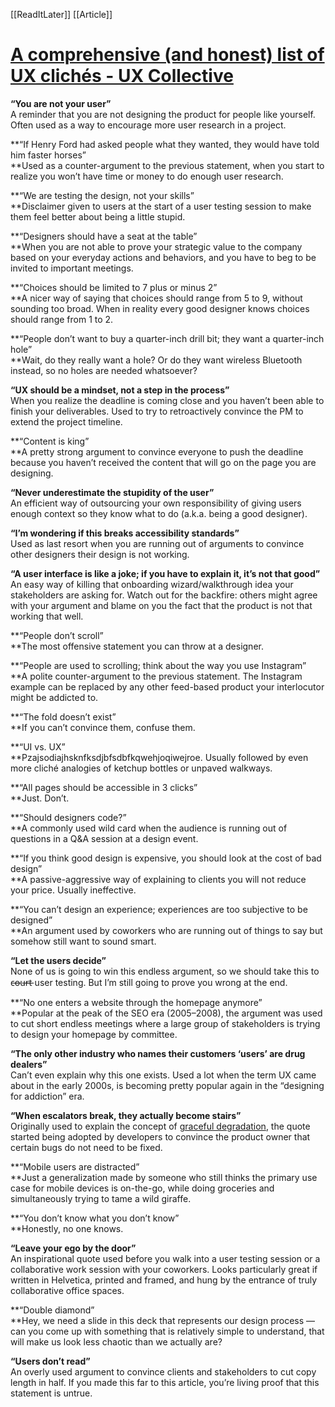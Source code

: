 [[ReadItLater]] [[Article]]

# [A comprehensive (and honest) list of UX clichés - UX Collective](https://uxdesign.cc/a-comprehensive-and-honest-list-of-ux-clich%C3%A9s-96e2a08fb2e9)

**“You are not your user”**  
A reminder that you are not designing the product for people like yourself. Often used as a way to encourage more user research in a project.

**“If Henry Ford had asked people what they wanted, they would have told him faster horses”  
**Used as a counter-argument to the previous statement, when you start to realize you won’t have time or money to do enough user research.

**“We are testing the design, not your skills”  
**Disclaimer given to users at the start of a user testing session to make them feel better about being a little stupid.

**“Designers should have a seat at the table”  
**When you are not able to prove your strategic value to the company based on your everyday actions and behaviors, and you have to beg to be invited to important meetings.

**“Choices should be limited to 7 plus or minus 2”  
**A nicer way of saying that choices should range from 5 to 9, without sounding too broad. When in reality every good designer knows choices should range from 1 to 2.

**“People don’t want to buy a quarter-inch drill bit; they want a quarter-​inch hole”  
**Wait, do they really want a hole? Or do they want wireless Bluetooth instead, so no holes are needed whatsoever?

**“UX should be a mindset, not a step in the process”**  
When you realize the deadline is coming close and you haven’t been able to finish your deliverables. Used to try to retroactively convince the PM to extend the project timeline.

**“Content is king”  
**A pretty strong argument to convince everyone to push the deadline because you haven’t received the content that will go on the page you are designing.

**“Never underestimate the stupidity of the user”**  
An efficient way of outsourcing your own responsibility of giving users enough context so they know what to do (a.k.a. being a good designer).

**“I’m wondering if this breaks accessibility standards”**  
Used as last resort when you are running out of arguments to convince other designers their design is not working.

**“A user interface is like a joke; if you have to explain it, it’s not that good”**  
An easy way of killing that onboarding wizard/walkthrough idea your stakeholders are asking for. Watch out for the backfire: others might agree with your argument and blame on you the fact that the product is not that working that well.

**“People don’t scroll”  
**The most offensive statement you can throw at a designer.

**“People are used to scrolling; think about the way you use Instagram”  
**A polite counter-argument to the previous statement. The Instagram example can be replaced by any other feed-based product your interlocutor might be addicted to.

**“The fold doesn’t exist”  
**If you can’t convince them, confuse them.

**“UI vs. UX”  
**Pzajsodiajhsknfksdjbfsdbfkqwehjoqiwejroe. Usually followed by even more cliché analogies of ketchup bottles or unpaved walkways.

**“All pages should be accessible in 3 clicks”  
**Just. Don’t.

**“Should designers code?”  
**A commonly used wild card when the audience is running out of questions in a Q&A session at a design event.

**“If you think good design is expensive, you should look at the cost of bad design”  
**A passive-aggressive way of explaining to clients you will not reduce your price. Usually ineffective.

**“You can’t design an experience; experiences are too subjective to be designed”  
**An argument used by coworkers who are running out of things to say but somehow still want to sound smart.

**“Let the users decide”**  
None of us is going to win this endless argument, so we should take this to c̶o̶u̶r̶t̶ user testing. But I’m still going to prove you wrong at the end.

**“No one enters a website through the homepage anymore”  
**Popular at the peak of the SEO era (2005–2008), the argument was used to cut short endless meetings where a large group of stakeholders is trying to design your homepage by committee.

**“The only other industry who names their customers ‘users’ are drug dealers”**  
Can’t even explain why this one exists. Used a lot when the term UX came about in the early 2000s, is becoming pretty popular again in the “designing for addiction” era.

**“When escalators break, they actually become stairs”**  
Originally used to explain the concept of [graceful degradation](https://www.w3.org/wiki/Graceful_degradation_versus_progressive_enhancement), the quote started being adopted by developers to convince the product owner that certain bugs do not need to be fixed.

**“Mobile users are distracted”  
**Just a generalization made by someone who still thinks the primary use case for mobile devices is on-the-go, while doing groceries and simultaneously trying to tame a wild giraffe.

**“You don’t know what you don’t know”  
**Honestly, no one knows.

**“Leave your ego by the door”**  
An inspirational quote used before you walk into a user testing session or a collaborative work session with your coworkers. Looks particularly great if written in Helvetica, printed and framed, and hung by the entrance of truly collaborative office spaces.

**“Double diamond”  
**Hey, we need a slide in this deck that represents our design process — can you come up with something that is relatively simple to understand, that will make us look less chaotic than we actually are?

**“Users don’t read”**  
An overly used argument to convince clients and stakeholders to cut copy length in half. If you made this far to this article, you’re living proof that this statement is untrue.
